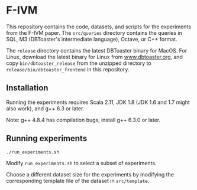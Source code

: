 # F-IVM

This repository contains the code, datasets, and scripts for the experiments from the F-IVM paper. The `src/queries` directory contains the queries in SQL, M3 (DBToaster's intermediate language), Octave, or C++ format.

The `release` directory contains the latest DBToaster binary for MacOS. For Linux, download the latest binary for Linux from www.dbtoaster.org, and copy `bin/dbtoaster_release` from the unzipped directory to `release/bin/dbtoaster_frontend` in this repository.

## Installation

Running the experiments requires Scala 2.11, JDK 1.8 (JDK 1.6 and 1.7 might also work), and g++ 6.3 or later.

Note: g++ 4.8.4 has compilation bugs, install g++ 6.3.0 or later.

## Running experiments
```sh
./run_experiments.sh

```

Modify `run_experiments.sh` to select a subset of experiments.

Choose a different dataset size for the experiments by modifying the corresponding template file of the dataset in `src/template`.
